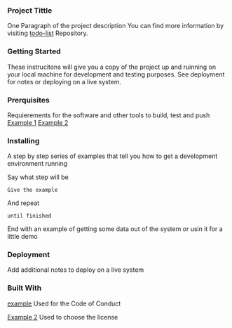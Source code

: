 ### **Project Tittle**

One Paragraph of the project description
You can find more information by visiting [todo-list](https://github.com/JhonyCode/todo-list) Repository.

### **Getting Started**

These instrucitons will give you a copy of the project up and ruinning on your local machine for development and testing purposes. See deployment for notes or deploying on a live system.

### **Prerquisites**

Requierements for the software and other tools to build, test and push 
[Example 1](https://www.instagram.com/jonymul07/)
[Example 2](https://www.instagram.com/jonymul07/)

### **Installing**

A step by step series of examples that tell you how to get a development environment running

Say what step will be

```
Give the example
````

And repeat

```
until finished
```

End with an example of getting some data out of the system or usin it for a little demo

### **Deployment**

Add additional notes to deploy on a live system

### **Built With**
[example](https://www.example.com) Used for the Code of Conduct

[Example 2](https://www.example.com) Used to choose the license